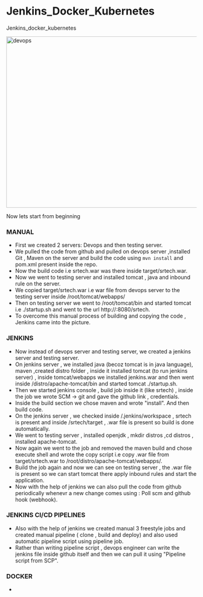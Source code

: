 # Jenkins_Docker_Kubernetes
Jenkins_docker_kubernetes

<img width="957" height="452" alt="devops" src="https://github.com/user-attachments/assets/cfa23297-e780-40db-8e27-718d3b111da4" />


Now lets start from beginning  
### MANUAL  
- First we created 2 servers: Devops and then testing server.
- We pulled the code from github and pulled on devops server ,installed Git , Maven on the server and build the code using `mvn install` and pom.xml present inside the repo.
- Now the build code i.e srtech.war was there inside target/srtech.war.
- Now we went to testing server and installed tomcat , java and inbound rule on the server.
- We copied target/srtech.war i.e war file from devops server to the testing server inside /root/tomcat/webapps/
- Then on testing server we went to /root/tomcat/bin and started tomcat i.e ./startup.sh and went to the url http://<public ip>:8080/srtech.
- To overcome this manual process of building and copying the code , Jenkins came into the picture.
    
### JENKINS   
- Now instead of devops server and testing server, we created a jenkins server and testing server.
- On jenkins server , we installed java (becoz tomcat is in java language), maven ,created distro folder , inside it installed tomcat (to run jenkins server) , inside tomcat/webapps we installed jenkins.war and then went inside /distro/apache-tomcat/bin and started tomcat ./startup.sh.
- Then we started jenkins console , build job inside it (like srtech) , inside the job we wrote SCM -> git and gave the github link , credentials.
- Inside the build section we chose maven and wrote "install". And then build code.
- On the jenkins server , we checked inside /.jenkins/workspace , srtech is present and inside /srtech/target , .war file is present so build is done automatically.
- We went to testing server , installed openjdk , mkdir distros ,cd distros , installed apache-tomcat.
- Now again we went to the job and removed the maven build and chose execute shell and wrote the copy script i.e copy .war file from target/srtech.war to /root/distro/apache-tomcat/webapps/.
- Build the job again and now we can see on testing server , the .war file is present so we can start tomcat there apply inbound rules and start the application.
- Now with the help of jenkins we can also pull the code from github periodically whenevr a new change comes using : Poll scm and github hook (webhook).
  
### JENKINS CI/CD PIPELINES  
- Also with the help of jenkins we  created manual 3 freestyle jobs and created manual pipeline ( clone , build and deploy) and also used automatic pipeline script using pipeline job.
- Rather than writing pipeline script , devops engineer can write the jenkins file inside github itself and then we can pull it using "Pipeline script from SCP".
  
### DOCKER  
- 
